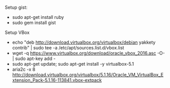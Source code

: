 Setup gist:

   - sudo apt-get install ruby
   - sudo gem install gist


Setup VBox
   - echo "deb http://download.virtualbox.org/virtualbox/debian yakkety contrib" | sudo tee -a /etc/apt/sources.list.d/vbox.list
   - wget -q https://www.virtualbox.org/download/oracle_vbox_2016.asc -O- | sudo apt-key add -
   - sudo apt-get update; sudo apt-get install -y virtualbox-5.1
   - aria2c -x 8 http://download.virtualbox.org/virtualbox/5.1.16/Oracle_VM_VirtualBox_Extension_Pack-5.1.16-113841.vbox-extpack

